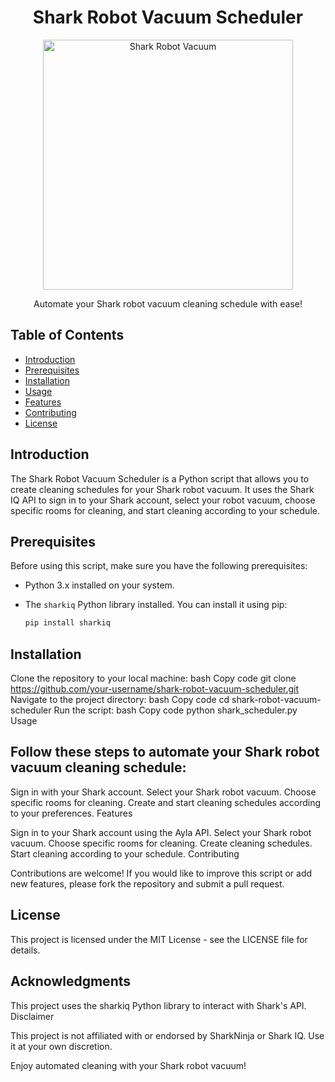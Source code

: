 <div align="center">
  <h1>Shark Robot Vacuum Scheduler</h1>
  <img src="https://media.wired.com/photos/637e69aec16b4f8de1df58df/master/pass/Shark-AI-Ultra-2-in-1-Robot-Vacuum-Review-Gear.jpg" alt="Shark Robot Vacuum" width="400">
  <p>Automate your Shark robot vacuum cleaning schedule with ease!</p>
</div>

## Table of Contents

- [Introduction](#introduction)
- [Prerequisites](#prerequisites)
- [Installation](#installation)
- [Usage](#usage)
- [Features](#features)
- [Contributing](#contributing)
- [License](#license)

## Introduction

The Shark Robot Vacuum Scheduler is a Python script that allows you to create cleaning schedules for your Shark robot vacuum. It uses the Shark IQ API to sign in to your Shark account, select your robot vacuum, choose specific rooms for cleaning, and start cleaning according to your schedule.

## Prerequisites

Before using this script, make sure you have the following prerequisites:

- Python 3.x installed on your system.
- The `sharkiq` Python library installed. You can install it using pip:

  ```bash
  pip install sharkiq

## Installation

Clone the repository to your local machine:
bash
Copy code
git clone https://github.com/your-username/shark-robot-vacuum-scheduler.git
Navigate to the project directory:
bash
Copy code
cd shark-robot-vacuum-scheduler
Run the script:
bash
Copy code
python shark_scheduler.py
Usage

## Follow these steps to automate your Shark robot vacuum cleaning schedule:

Sign in with your Shark account.
Select your Shark robot vacuum.
Choose specific rooms for cleaning.
Create and start cleaning schedules according to your preferences.
Features

Sign in to your Shark account using the Ayla API.
Select your Shark robot vacuum.
Choose specific rooms for cleaning.
Create cleaning schedules.
Start cleaning according to your schedule.
Contributing

Contributions are welcome! If you would like to improve this script or add new features, please fork the repository and submit a pull request.

## License

This project is licensed under the MIT License - see the LICENSE file for details.

## Acknowledgments

This project uses the sharkiq Python library to interact with Shark's API.
Disclaimer

This project is not affiliated with or endorsed by SharkNinja or Shark IQ. Use it at your own discretion.

Enjoy automated cleaning with your Shark robot vacuum!
